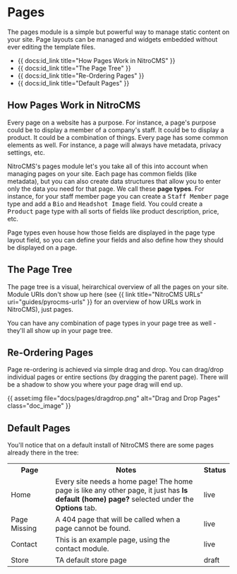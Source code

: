 # Pages

The pages module is a simple but powerful way to manage static content on your site. Page layouts can be managed and widgets embedded without ever editing the template files.

* {{ docs:id_link title="How Pages Work in NitroCMS" }}
* {{ docs:id_link title="The Page Tree" }}
* {{ docs:id_link title="Re-Ordering Pages" }}
* {{ docs:id_link title="Default Pages" }}

</div>
<div class="doc_content">

## How Pages Work in NitroCMS

Every page on a website has a purpose. For instance, a page's purpose could be to display a member of a company's staff. It could be to display a product. It could be a combination of things. Every page has some common elements as well. For instance, a page will always have metadata, privacy settings, etc.

NitroCMS's pages module let's you take all of this into account when managing pages on your site. Each page has common fields (like metadata), but you can also create data structures that allow you to enter only the data you need for that page. We call these **page types**. For instance, for your staff member page you can create a <samp>Staff Member</samp> page type and add a <samp>Bio</samp> and <samp>Headshot Image</samp> field. You could create a <samp>Product</samp> page type with all sorts of fields like product description, price, etc.

Page types even house how those fields are displayed in the page type layout field, so you can define your fields and also define how they should be displayed on a page.

## The Page Tree

The page tree is a visual, heirarchical overview of all the pages on your site. Module URIs don't show up here (see {{ link title="NitroCMS URLs" uri="guides/pyrocms-urls" }} for an overview of how URLs work in NitroCMS), just pages.

You can have any combination of page types in your page tree as well - they'll all show up in your page tree.

## Re-Ordering Pages

Page re-ordering is achieved via simple drag and drop. You can drag/drop individual pages or entire sections (by dragging the parent page). There will be a shadow to show you where your page drag will end up.

{{ asset:img file="docs/pages/dragdrop.png" alt="Drag and Drop Pages" class="doc_image" }}

## Default Pages

You'll notice that on a default install of NitroCMS there are some pages already there in the tree:

<table>
	<tr>
		<th width="20%">Page</th>
		<th>Notes</th>
		<th>Status</th>			
	</tr>
	<tr>
		<td>Home</td>
		<td>Every site needs a home page! The home page is like any other page, it just has <strong>Is default (home) page?</strong> selected under the <strong>Options</strong> tab.</td>
		<td>live</td>			
	</tr>
	<tr>
		<td>Page Missing</td>
		<td>A 404 page that will be called when a page cannot be found.</td>
		<td>live</td>			
	</tr>
	<tr>
		<td>Contact</td>
		<td>This is an example page, using the contact module.</td>
		<td>live</td>			
	</tr>
	<tr>
		<td>Store</td>
		<td>TA default store page</td>
		<td>draft</td>		
	</tr>	
</table>